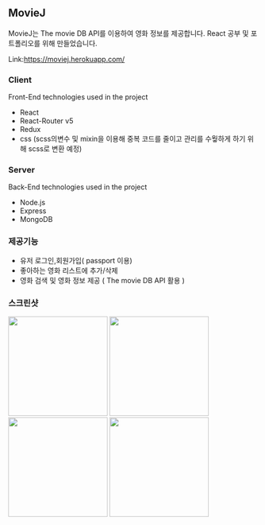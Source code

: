 ## MovieJ

MovieJ는 The movie DB API를 이용하여 영화 정보를 제공합니다.
React 공부 및 포트폴리오를 위해 만들었습니다.

Link:https://moviej.herokuapp.com/

### Client

Front-End technologies used in the project<br/>

- React
- React-Router v5
- Redux
- css (scss의변수 및 mixin을 이용해 중복 코드를 줄이고 관리를 수웧하게 하기 위해 scss로 변환 예정)

### Server

Back-End technologies used in the project<br/>

- Node.js<br/>
- Express<br/>
- MongoDB</br>

### 제공기능

- 유저 로그인,회원가입( passport 이용)
- 좋아하는 영화 리스트에 추가/삭제
- 영화 검색 및 영화 정보 제공 ( The movie DB API 활용 )

### 스크린샷

<div>
    <img width="200" src="https://user-images.githubusercontent.com/30601503/69895893-3e93cc00-137b-11ea-9759-aa418d62077d.png"/>
    <img width="200" src="https://user-images.githubusercontent.com/30601503/69895925-0e006200-137c-11ea-9004-953e12556b96.png"/>
    <img width="200" src="https://user-images.githubusercontent.com/30601503/69895954-86ffb980-137c-11ea-981e-da0fdbf80ef4.png"/>
    <img width="200" src="https://user-images.githubusercontent.com/30601503/69895878-fa083080-137a-11ea-835f-a158974fa53e.png"/>
</div>
